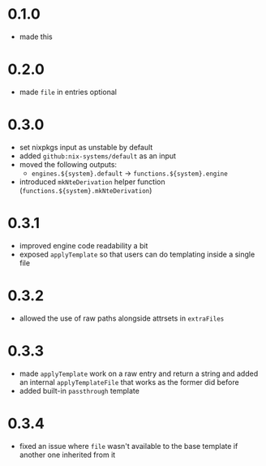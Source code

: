 # 0.1.0
- made this

# 0.2.0
- made `file` in entries optional

# 0.3.0
- set nixpkgs input as unstable by default
- added `github:nix-systems/default` as an input
- moved the following outputs:
    - `engines.${system}.default` -> `functions.${system}.engine`
- introduced `mkNteDerivation` helper function (`functions.${system}.mkNteDerivation`)

# 0.3.1
- improved engine code readability a bit
- exposed `applyTemplate` so that users can do templating inside a single file

# 0.3.2
- allowed the use of raw paths alongside attrsets in `extraFiles`

# 0.3.3
- made `applyTemplate` work on a raw entry and return a string
  and added an internal `applyTemplateFile` that works as the former did before
- added built-in `passthrough` template

# 0.3.4
- fixed an issue where `file` wasn't available to the base template if another one inherited from it

